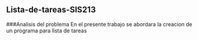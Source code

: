 ## Lista-de-tareas-SIS213
###Analisis del problema
En el presente trabajo se abordara la creacion de un  programa para lista de tareas
